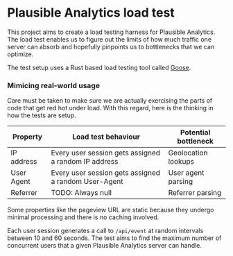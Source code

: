 # Plausible Analytics load test


This project aims to create a load testing harness for Plausible Analytics. The load test enables us to figure out the limits of how
much traffic one server can absorb and hopefully pinpoints us to bottlenecks that we can optimize.

The test setup uses a Rust based load testing tool called [Goose](https://github.com/tag1consulting/goose).

### Mimicing real-world usage

Care must be taken to make sure we are actually exercising the parts of code that get red hot under load. With this regard, here
is the thinking in how the tests are setup.

| Property   | Load test behaviour                                  | Potential bottleneck |
|------------|------------------------------------------------------|----------------------|
| IP address | Every user session gets assigned a random IP address | Geolocation lookups  |
| User Agent | Every user session gets assigned a random User-Agent | User agent parsing   |
| Referrer   | TODO: Always null                                    | Referrer parsing     |

Some properties like the pageview URL are static because they undergo minimal processing and there is no caching involved.

Each user session generates a call to `/api/event` at random intervals between 10 and 60 seconds. The test aims to
find the maximum number of concurrent users that a given Plausible Analytics server can handle.
